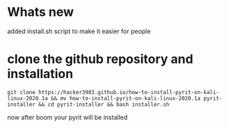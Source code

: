 # Whats new
added install.sh script to make it easier for people

# clone the github repository and installation
```
git clone https://hacker3983.github.io/how-to-install-pyrit-on-kali-linux-2020.1a && mv how-to-install-pyrit-on-kali-linux-2020.1a pyrit-installer && cd pyrit-installer && bash installer.sh
```
now after boom your pyrit will be installed
